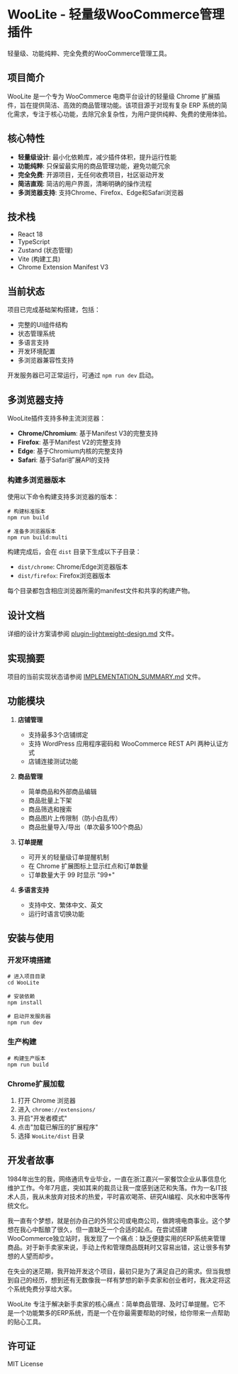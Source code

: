 # WooLite - 轻量级WooCommerce管理插件

轻量级、功能纯粹、完全免费的WooCommerce管理工具。

## 项目简介

WooLite 是一个专为 WooCommerce 电商平台设计的轻量级 Chrome 扩展插件，旨在提供简洁、高效的商品管理功能。该项目源于对现有复杂 ERP 系统的简化需求，专注于核心功能，去除冗余复杂性，为用户提供纯粹、免费的使用体验。

## 核心特性

- **轻量级设计**: 最小化依赖库，减少插件体积，提升运行性能
- **功能纯粹**: 只保留最实用的商品管理功能，避免功能冗余
- **完全免费**: 开源项目，无任何收费项目，社区驱动开发
- **简洁直观**: 简洁的用户界面，清晰明确的操作流程
- **多浏览器支持**: 支持Chrome、Firefox、Edge和Safari浏览器

## 技术栈

- React 18
- TypeScript
- Zustand (状态管理)
- Vite (构建工具)
- Chrome Extension Manifest V3

## 当前状态

项目已完成基础架构搭建，包括：
- 完整的UI组件结构
- 状态管理系统
- 多语言支持
- 开发环境配置
- 多浏览器兼容性支持

开发服务器已可正常运行，可通过 `npm run dev` 启动。

## 多浏览器支持

WooLite插件支持多种主流浏览器：

- **Chrome/Chromium**: 基于Manifest V3的完整支持
- **Firefox**: 基于Manifest V2的完整支持
- **Edge**: 基于Chromium内核的完整支持
- **Safari**: 基于Safari扩展API的支持

### 构建多浏览器版本

使用以下命令构建支持多浏览器的版本：

```
# 构建标准版本
npm run build

# 准备多浏览器版本
npm run build:multi
```

构建完成后，会在 `dist` 目录下生成以下子目录：
- `dist/chrome`: Chrome/Edge浏览器版本
- `dist/firefox`: Firefox浏览器版本

每个目录都包含相应浏览器所需的manifest文件和共享的构建产物。

## 设计文档

详细的设计方案请参阅 [plugin-lightweight-design.md](plugin-lightweight-design.md) 文件。

## 实现摘要

项目的当前实现状态请参阅 [IMPLEMENTATION_SUMMARY.md](IMPLEMENTATION_SUMMARY.md) 文件。

## 功能模块

1. **店铺管理**
   - 支持最多3个店铺绑定
   - 支持 WordPress 应用程序密码和 WooCommerce REST API 两种认证方式
   - 店铺连接测试功能

2. **商品管理**
   - 简单商品和外部商品编辑
   - 商品批量上下架
   - 商品筛选和搜索
   - 商品图片上传限制（防小白乱传）
   - 商品批量导入/导出（单次最多100个商品）

3. **订单提醒**
   - 可开关的轻量级订单提醒机制
   - 在 Chrome 扩展图标上显示红点和订单数量
   - 订单数量大于 99 时显示 "99+"

4. **多语言支持**
   - 支持中文、繁体中文、英文
   - 运行时语言切换功能

## 安装与使用

### 开发环境搭建

```
# 进入项目目录
cd WooLite

# 安装依赖
npm install

# 启动开发服务器
npm run dev
```

### 生产构建

```
# 构建生产版本
npm run build
```

### Chrome扩展加载

1. 打开 Chrome 浏览器
2. 进入 `chrome://extensions/`
3. 开启"开发者模式"
4. 点击"加载已解压的扩展程序"
5. 选择 `WooLite/dist` 目录

## 开发者故事

1984年出生的我，网络通讯专业毕业，一直在浙江嘉兴一家餐饮企业从事信息化维护工作。今年7月底，突如其来的裁员让我一度感到迷茫和失落。作为一名IT技术人员，我从未放弃对技术的热爱，平时喜欢喝茶、研究AI编程、风水和中医等传统文化。

我一直有个梦想，就是创办自己的外贸公司或电商公司，做跨境电商事业。这个梦想在我心中酝酿了很久，但一直缺乏一个合适的起点。在尝试搭建WooCommerce独立站时，我发现了一个痛点：缺乏便捷实用的ERP系统来管理商品。对于新手卖家来说，手动上传和管理商品既耗时又容易出错，这让很多有梦想的人望而却步。

在失业的迷茫期，我开始开发这个项目，最初只是为了满足自己的需求。但当我想到自己的经历，想到还有无数像我一样有梦想的新手卖家和创业者时，我决定将这个系统免费分享给大家。

WooLite 专注于解决新手卖家的核心痛点：简单商品管理、及时订单提醒。它不是一个功能繁多的ERP系统，而是一个在你最需要帮助的时候，给你带来一点帮助的贴心工具。

## 许可证

MIT License